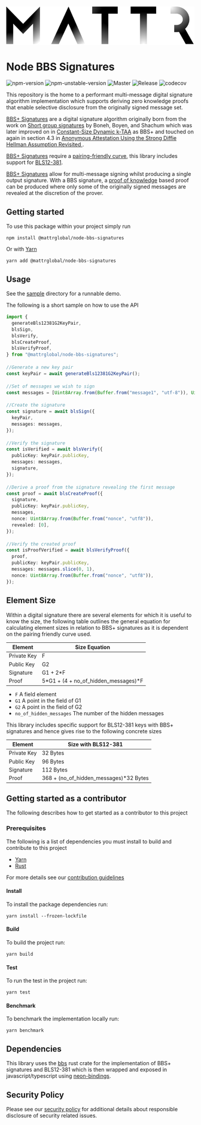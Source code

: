 ![Mattr logo](./docs/assets/mattr-black.svg)

# Node BBS Signatures

![npm-version](https://badgen.net/npm/v/@mattrglobal/node-bbs-signatures)
![npm-unstable-version](https://badgen.net/npm/v/@mattrglobal/node-bbs-signatures/unstable)
![Master](https://github.com/mattrglobal/node-bbs-signatures/workflows/push-master/badge.svg)
![Release](https://github.com/mattrglobal/node-bbs-signatures/workflows/push-release/badge.svg)
![codecov](https://codecov.io/gh/mattrglobal/node-bbs-signatures/branch/master/graph/badge.svg)

This repository is the home to a performant multi-message digital signature algorithm implementation which supports
deriving zero knowledge proofs that enable selective disclosure from the originally signed message set.

[BBS+ Signatures](https://github.com/mattrglobal/bbs-signatures) are a digital signature algorithm originally born from
the work on [Short group signatures](https://crypto.stanford.edu/~xb/crypto04a/groupsigs.pdf) by Boneh, Boyen, and
Shachum which was later improved on in
[Constant-Size Dynamic k-TAA](http://web.cs.iastate.edu/~wzhang/teach-552/ReadingList/552-14.pdf) as BBS+ and touched on
again in section 4.3 in
[Anonymous Attestation Using the Strong Diffie Hellman Assumption Revisited ](https://www.researchgate.net/publication/306347781_Anonymous_Attestation_Using_the_Strong_Diffie_Hellman_Assumption_Revisited).

[BBS+ Signatures](https://github.com/mattrglobal/bbs-signatures) require a
[pairing-friendly curve](https://tools.ietf.org/html/draft-irtf-cfrg-pairing-friendly-curves-03), this library includes
support for [BLS12-381](https://tools.ietf.org/html/draft-irtf-cfrg-pairing-friendly-curves-03#section-2.4).

[BBS+ Signatures](https://github.com/mattrglobal/bbs-signatures) allow for multi-message signing whilst producing a
single output signature. With a BBS signature, a [proof of knowledge](https://en.wikipedia.org/wiki/Proof_of_knowledge)
based proof can be produced where only some of the originally signed messages are revealed at the discretion of the
prover.

## Getting started

To use this package within your project simply run

```
npm install @mattrglobal/node-bbs-signatures
```

Or with [Yarn](https://yarnpkg.com/)

```
yarn add @mattrglobal/node-bbs-signatures
```

## Usage

See the [sample](./sample) directory for a runnable demo.

The following is a short sample on how to use the API

```typescript
import {
  generateBls12381G2KeyPair,
  blsSign,
  blsVerify,
  blsCreateProof,
  blsVerifyProof,
} from "@mattrglobal/node-bbs-signatures";

//Generate a new key pair
const keyPair = await generateBls12381G2KeyPair();

//Set of messages we wish to sign
const messages = [Uint8Array.from(Buffer.from("message1", "utf-8")), Uint8Array.from(Buffer.from("message2", "utf-8"))];

//Create the signature
const signature = await blsSign({
  keyPair,
  messages: messages,
});

//Verify the signature
const isVerified = await blsVerify({
  publicKey: keyPair.publicKey,
  messages: messages,
  signature,
});

//Derive a proof from the signature revealing the first message
const proof = await blsCreateProof({
  signature,
  publicKey: keyPair.publicKey,
  messages,
  nonce: Uint8Array.from(Buffer.from("nonce", "utf8")),
  revealed: [0],
});

//Verify the created proof
const isProofVerified = await blsVerifyProof({
  proof,
  publicKey: keyPair.publicKey,
  messages: messages.slice(0, 1),
  nonce: Uint8Array.from(Buffer.from("nonce", "utf8")),
});
```

## Element Size

Within a digital signature there are several elements for which it is useful to know the size, the following table
outlines the general equation for calculating element sizes in relation to BBS+ signatures as it is dependent on the
pairing friendly curve used.

| Element     | Size Equation                        |
| ----------- | ------------------------------------ |
| Private Key | F                                    |
| Public Key  | G2                                   |
| Signature   | G1 + 2\*F                            |
| Proof       | 5*G1 + (4 + no_of_hidden_messages)*F |

- `F` A field element
- `G1` A point in the field of G1
- `G2` A point in the field of G2
- `no_of_hidden_messages` The number of the hidden messages

This library includes specific support for BLS12-381 keys with BBS+ signatures and hence gives rise to the following
concrete sizes

| Element     | Size with BLS12-381                     |
| ----------- | --------------------------------------- |
| Private Key | 32 Bytes                                |
| Public Key  | 96 Bytes                                |
| Signature   | 112 Bytes                               |
| Proof       | 368 + (no_of_hidden_messages)\*32 Bytes |

## Getting started as a contributor

The following describes how to get started as a contributor to this project

### Prerequisites

The following is a list of dependencies you must install to build and contribute to this project

- [Yarn](https://yarnpkg.com/)
- [Rust](https://www.rust-lang.org/)

For more details see our [contribution guidelines](./docs/CONTRIBUTING.md)

#### Install

To install the package dependencies run:

```
yarn install --frozen-lockfile
```

#### Build

To build the project run:

```
yarn build
```

#### Test

To run the test in the project run:

```
yarn test
```

#### Benchmark

To benchmark the implementation locally run:

```
yarn benchmark
```

## Dependencies

This library uses the [bbs](https://crates.io/crates/bbs) rust crate for the implementation of BBS+ signatures and
BLS12-381 which is then wrapped and exposed in javascript/typescript using
[neon-bindings](https://github.com/neon-bindings/neon).

## Security Policy

Please see our [security policy](./SECURITY.md) for additional details about responsible disclosure of security related
issues.
